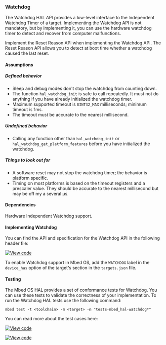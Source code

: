 ### Watchdog

The Watchdog HAL API provides a low-level interface to the Independent Watchdog Timer of a target. Implementing the Watchdog API is not mandatory, but by implementing it, you can use the hardware watchdog timer to detect and recover from computer malfunctions.

Implement the Reset Reason API when implementing the Watchdog API. The Reset Reason API allows you to detect at boot time whether a watchdog caused the last reset.

#### Assumptions

##### Defined behavior

- Sleep and debug modes don't stop the watchdog from counting down.
- The function `hal_watchdog_init` is safe to call repeatedly. It must not do anything if you have already initialized the watchdog timer.
- Maximum supported timeout is `UINT32_MAX` milliseconds; minimum timeout is 1ms.
- The timeout must be accurate to the nearest millisecond.

##### Undefined behavior

- Calling any function other than `hal_watchdog_init` or `hal_watchdog_get_platform_features` before you have initialized the watchdog.

##### Things to look out for

- A software reset may not stop the watchdog timer; the behavior is platform specific.
- Timing on most platforms is based on the timeout registers and a prescaler value. They should be accurate to the nearest millisecond but may be off my a several µs.

#### Dependencies

Hardware Independent Watchdog support.

#### Implementing Watchdog

You can find the API and specification for the Watchdog API in the following header file:

[![View code](https://www.mbed.com/embed/?type=library)](https://github.com/ARMmbed/mbed-os/blob/feature-watchdog/hal/watchdog_api.h)

To enable Watchdog support in Mbed OS, add the `WATCHDOG` label in the `device_has` option of the target's section in the `targets.json` file.

#### Testing

The Mbed OS HAL provides a set of conformance tests for Watchdog. You can use these tests to validate the correctness of your implementation. To run the Watchdog HAL tests use the following command:

```
mbed test -t <toolchain> -m <target> -n "tests-mbed_hal-watchdog*"
```

You can read more about the test cases here:

 [![View code](https://www.mbed.com/embed/?type=library)](https://github.com/ARMmbed/mbed-os/blob/feature-watchdog/TESTS/mbed_hal/watchdog/watchdog_api_tests.h)

[![View code](https://www.mbed.com/embed/?type=library)](https://github.com/ARMmbed/mbed-os/blob/feature-watchdog/TESTS/mbed_hal/watchdog/watchdog_reset_tests.h)
